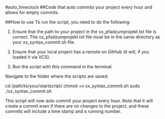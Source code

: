 #auto_timeclock
##Code that auto commits your project every hour and allows for empty commits.

##How to use
To run the script, you need to do the following:

1. Ensure that the path to your project in the xx_pfadzumprojekt.txt file is correct. The xx_pfadzumprojekt.txt file must be in the same directory as your xx_syntax_commit.sh file.
   
3. Ensure that your local project has a remote on GitHub (it will, if you loaded it via VCS).

4. Run the script with this command in the terminal:

Navigate to the folder where the scripts are saved:

cd /path/to/your/startscript/
chmod +x xx_syntax_commit.sh
sudo ./xx_syntax_commit.sh

This script will now auto commit your project every hour. Note that it will create a commit even if there are no changes to the project, and these commits will include a time stamp and a running number.
